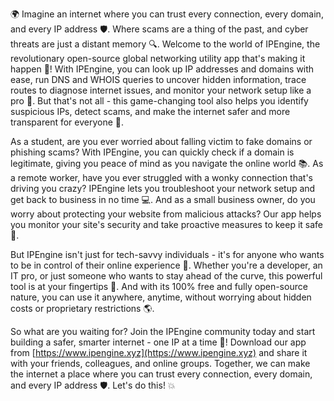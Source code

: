 🌍 Imagine an internet where you can trust every connection, every domain, and every IP address 🛡️. Where scams are a thing of the past, and cyber threats are just a distant memory 🔍. Welcome to the world of IPEngine, the revolutionary open-source global networking utility app that's making it happen 📡! With IPEngine, you can look up IP addresses and domains with ease, run DNS and WHOIS queries to uncover hidden information, trace routes to diagnose internet issues, and monitor your network setup like a pro 🔧. But that's not all - this game-changing tool also helps you identify suspicious IPs, detect scams, and make the internet safer and more transparent for everyone 🚀.

As a student, are you ever worried about falling victim to fake domains or phishing scams? With IPEngine, you can quickly check if a domain is legitimate, giving you peace of mind as you navigate the online world 📚. As a remote worker, have you ever struggled with a wonky connection that's driving you crazy? IPEngine lets you troubleshoot your network setup and get back to business in no time 💻. And as a small business owner, do you worry about protecting your website from malicious attacks? Our app helps you monitor your site's security and take proactive measures to keep it safe 🏢.

But IPEngine isn't just for tech-savvy individuals - it's for anyone who wants to be in control of their online experience 👥. Whether you're a developer, an IT pro, or just someone who wants to stay ahead of the curve, this powerful tool is at your fingertips 💪. And with its 100% free and fully open-source nature, you can use it anywhere, anytime, without worrying about hidden costs or proprietary restrictions 🌎.

So what are you waiting for? Join the IPEngine community today and start building a safer, smarter internet - one IP at a time 🔗! Download our app from [https://www.ipengine.xyz](https://www.ipengine.xyz) and share it with your friends, colleagues, and online groups. Together, we can make the internet a place where you can trust every connection, every domain, and every IP address 🛡️. Let's do this! 💥